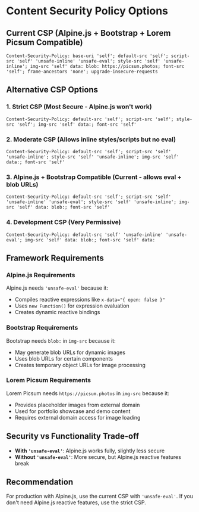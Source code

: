 # Content Security Policy Options

## Current CSP (Alpine.js + Bootstrap + Lorem Picsum Compatible)
```
Content-Security-Policy: base-uri 'self'; default-src 'self'; script-src 'self' 'unsafe-inline' 'unsafe-eval'; style-src 'self' 'unsafe-inline'; img-src 'self' data: blob: https://picsum.photos; font-src 'self'; frame-ancestors 'none'; upgrade-insecure-requests
```

## Alternative CSP Options

### 1. Strict CSP (Most Secure - Alpine.js won't work)
```
Content-Security-Policy: default-src 'self'; script-src 'self'; style-src 'self'; img-src 'self' data:; font-src 'self'
```

### 2. Moderate CSP (Allows inline styles/scripts but no eval)
```
Content-Security-Policy: default-src 'self'; script-src 'self' 'unsafe-inline'; style-src 'self' 'unsafe-inline'; img-src 'self' data:; font-src 'self'
```

### 3. Alpine.js + Bootstrap Compatible (Current - allows eval + blob URLs)
```
Content-Security-Policy: default-src 'self'; script-src 'self' 'unsafe-inline' 'unsafe-eval'; style-src 'self' 'unsafe-inline'; img-src 'self' data: blob:; font-src 'self'
```

### 4. Development CSP (Very Permissive)
```
Content-Security-Policy: default-src 'self' 'unsafe-inline' 'unsafe-eval'; img-src 'self' data: blob:; font-src 'self' data:
```

## Framework Requirements

### Alpine.js Requirements
Alpine.js needs `'unsafe-eval'` because it:
- Compiles reactive expressions like `x-data="{ open: false }"`
- Uses `new Function()` for expression evaluation
- Creates dynamic reactive bindings

### Bootstrap Requirements
Bootstrap needs `blob:` in `img-src` because it:
- May generate blob URLs for dynamic images
- Uses blob URLs for certain components
- Creates temporary object URLs for image processing

### Lorem Picsum Requirements
Lorem Picsum needs `https://picsum.photos` in `img-src` because it:
- Provides placeholder images from external domain
- Used for portfolio showcase and demo content
- Requires external domain access for image loading

## Security vs Functionality Trade-off

- **With `'unsafe-eval'`**: Alpine.js works fully, slightly less secure
- **Without `'unsafe-eval'`**: More secure, but Alpine.js reactive features break

## Recommendation

For production with Alpine.js, use the current CSP with `'unsafe-eval'`.
If you don't need Alpine.js reactive features, use the strict CSP.
